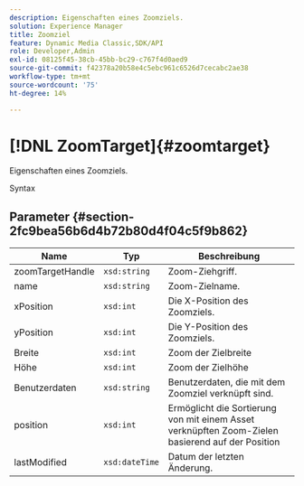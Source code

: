 ```yaml
---
description: Eigenschaften eines Zoomziels.
solution: Experience Manager
title: Zoomziel
feature: Dynamic Media Classic,SDK/API
role: Developer,Admin
exl-id: 08125f45-38cb-45bb-bc29-c767f4d0aed9
source-git-commit: f42378a20b58e4c5ebc961c6526d7cecabc2ae38
workflow-type: tm+mt
source-wordcount: '75'
ht-degree: 14%

---
```


# [!DNL ZoomTarget]{#zoomtarget}

Eigenschaften eines Zoomziels.

Syntax

## Parameter {#section-2fc9bea56b6d4b72b80d4f04c5f9b862}

| Name | Typ | Beschreibung |
|---|---|---|
| zoomTargetHandle | `xsd:string` | Zoom-Ziehgriff. |
| name | `xsd:string` | Zoom-Zielname. |
| xPosition | `xsd:int` | Die X-Position des Zoomziels. |
| yPosition | `xsd:int` | Die Y-Position des Zoomziels. |
| Breite | `xsd:int` | Zoom der Zielbreite |
| Höhe | `xsd:int` | Zoom der Zielhöhe |
| Benutzerdaten | `xsd:string` | Benutzerdaten, die mit dem Zoomziel verknüpft sind. |
| position | `xsd:int` | Ermöglicht die Sortierung von mit einem Asset verknüpften Zoom-Zielen basierend auf der Position |
| lastModified | `xsd:dateTime` | Datum der letzten Änderung. |
